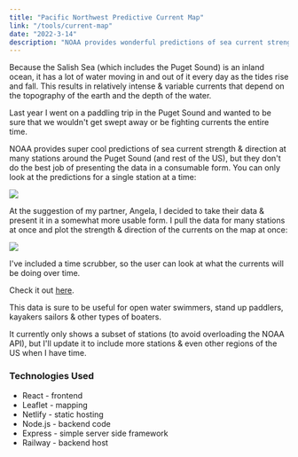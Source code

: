 ```yaml
---
title: "Pacific Northwest Predictive Current Map"
link: "/tools/current-map"
date: "2022-3-14"
description: "NOAA provides wonderful predictions of sea current strength & direction at many stations around the Puget Sound (and rest of the US), but they don't do the best job of presenting the data in a consumable form. I took their data & built an improved experience around it."
---
```


Because the Salish Sea (which includes the Puget Sound) is an inland ocean, it has a lot of water moving in and out of it every day as the tides rise and fall. This results in relatively intense & variable currents that depend on the topography of the earth and the depth of the water.

Last year I went on a paddling trip in the Puget Sound and wanted to be sure that we wouldn't get swept away or be fighting currents the entire time.

NOAA provides super cool predictions of sea current strength & direction at many stations around the Puget Sound (and rest of the US), but they don't do the best job of presenting the data in a consumable form. You can only look at the predictions for a single station at a time:

![](https://www.datocms-assets.com/19855/1647235545-screen-shot-2022-03-13-at-10-25-28-pm.png)

At the suggestion of my partner, Angela, I decided to take their data & present it in a somewhat more usable form. I pull the data for many stations at once and plot the strength & direction of the currents on the map at once:

![](https://www.datocms-assets.com/19855/1647233088-screen-shot-2022-03-13-at-9-44-24-pm.png)

I've included a time scrubber, so the user can look at what the currents will be doing over time.

Check it out [here](/tools/current-map).

This data is sure to be useful for open water swimmers, stand up paddlers, kayakers sailors & other types of boaters.

It currently only shows a subset of stations (to avoid overloading the NOAA API), but I'll update it to include more stations & even other regions of the US when I have time.

### Technologies Used

- React - frontend
- Leaflet - mapping
- Netlify - static hosting
- Node.js - backend code
- Express - simple server side framework
- Railway - backend host
